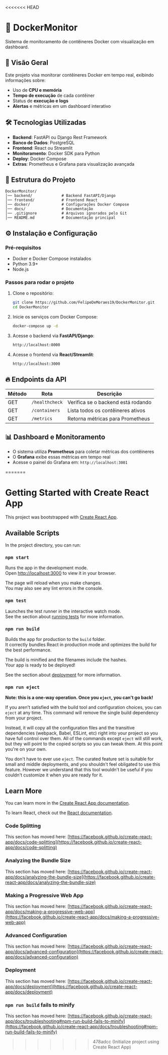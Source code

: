 <<<<<<< HEAD
# 🚀 DockerMonitor

Sistema de monitoramento de contêineres Docker com visualização em dashboard.

## 📌 Visão Geral

Este projeto visa monitorar contêineres Docker em tempo real, exibindo informações sobre:
- Uso de **CPU e memória**
- **Tempo de execução** de cada contêiner
- Status de **execução e logs**
- **Alertas** e métricas em um dashboard interativo

## 🛠 Tecnologias Utilizadas

- **Backend**: FastAPI ou Django Rest Framework
- **Banco de Dados**: PostgreSQL
- **Frontend**: React ou Streamlit
- **Monitoramento**: Docker SDK para Python
- **Deploy**: Docker Compose
- **Extras**: Prometheus e Grafana para visualização avançada

## 📂 Estrutura do Projeto

```
DockerMonitor/
│── backend/             # Backend FastAPI/Django
│── frontend/            # Frontend React
│── docker/              # Configurações Docker Compose
│── docs/                # Documentação
│── .gitignore           # Arquivos ignorados pelo Git
│── README.md            # Documentação principal
```

## ⚙️ Instalação e Configuração

### **Pré-requisitos**
- Docker e Docker Compose instalados
- Python 3.9+
- Node.js

### **Passos para rodar o projeto**

1. Clone o repositório:
   ```sh
   git clone https://github.com/FelipeDeMoraes19/DockerMonitor.git
   cd DockerMonitor
   ```

2. Inicie os serviços com Docker Compose:
   ```sh
   docker-compose up -d
   ```

3. Acesse o backend via **FastAPI/Django**:
   ```sh
   http://localhost:8000
   ```

4. Acesse o frontend via **React/Streamlit**:
   ```sh
   http://localhost:3000
   ```

## 🔥 Endpoints da API

| Método  | Rota               | Descrição                         |
|---------|--------------------|---------------------------------|
| GET     | `/healthcheck`      | Verifica se o backend está rodando |
| GET     | `/containers`       | Lista todos os contêineres ativos |
| GET     | `/metrics`          | Retorna métricas para Prometheus  |

## 📊 Dashboard e Monitoramento

- O sistema utiliza **Prometheus** para coletar métricas dos contêineres
- O **Grafana** exibe essas métricas em tempo real
- Acesse o painel do Grafana em: `http://localhost:3001`

=======
# Getting Started with Create React App

This project was bootstrapped with [Create React App](https://github.com/facebook/create-react-app).

## Available Scripts

In the project directory, you can run:

### `npm start`

Runs the app in the development mode.\
Open [http://localhost:3000](http://localhost:3000) to view it in your browser.

The page will reload when you make changes.\
You may also see any lint errors in the console.

### `npm test`

Launches the test runner in the interactive watch mode.\
See the section about [running tests](https://facebook.github.io/create-react-app/docs/running-tests) for more information.

### `npm run build`

Builds the app for production to the `build` folder.\
It correctly bundles React in production mode and optimizes the build for the best performance.

The build is minified and the filenames include the hashes.\
Your app is ready to be deployed!

See the section about [deployment](https://facebook.github.io/create-react-app/docs/deployment) for more information.

### `npm run eject`

**Note: this is a one-way operation. Once you `eject`, you can't go back!**

If you aren't satisfied with the build tool and configuration choices, you can `eject` at any time. This command will remove the single build dependency from your project.

Instead, it will copy all the configuration files and the transitive dependencies (webpack, Babel, ESLint, etc) right into your project so you have full control over them. All of the commands except `eject` will still work, but they will point to the copied scripts so you can tweak them. At this point you're on your own.

You don't have to ever use `eject`. The curated feature set is suitable for small and middle deployments, and you shouldn't feel obligated to use this feature. However we understand that this tool wouldn't be useful if you couldn't customize it when you are ready for it.

## Learn More

You can learn more in the [Create React App documentation](https://facebook.github.io/create-react-app/docs/getting-started).

To learn React, check out the [React documentation](https://reactjs.org/).

### Code Splitting

This section has moved here: [https://facebook.github.io/create-react-app/docs/code-splitting](https://facebook.github.io/create-react-app/docs/code-splitting)

### Analyzing the Bundle Size

This section has moved here: [https://facebook.github.io/create-react-app/docs/analyzing-the-bundle-size](https://facebook.github.io/create-react-app/docs/analyzing-the-bundle-size)

### Making a Progressive Web App

This section has moved here: [https://facebook.github.io/create-react-app/docs/making-a-progressive-web-app](https://facebook.github.io/create-react-app/docs/making-a-progressive-web-app)

### Advanced Configuration

This section has moved here: [https://facebook.github.io/create-react-app/docs/advanced-configuration](https://facebook.github.io/create-react-app/docs/advanced-configuration)

### Deployment

This section has moved here: [https://facebook.github.io/create-react-app/docs/deployment](https://facebook.github.io/create-react-app/docs/deployment)

### `npm run build` fails to minify

This section has moved here: [https://facebook.github.io/create-react-app/docs/troubleshooting#npm-run-build-fails-to-minify](https://facebook.github.io/create-react-app/docs/troubleshooting#npm-run-build-fails-to-minify)
>>>>>>> 478adcc (Initialize project using Create React App)

